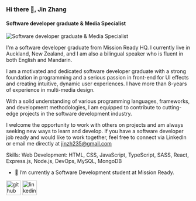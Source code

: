 ### Hi there 👋, Jin Zhang
#### Software developer graduate & Media Specialist
![Software developer graduate & Media Specialist](https://media.licdn.com/dms/image/D4E16AQEbGOwBYA64qg/profile-displaybackgroundimage-shrink_350_1400/0/1685591958224?e=1692835200&v=beta&t=KF31MKey_mWuEUqPWU3lh-fiWzDe1VL0saO6PL31g7c)

I'm a software developer graduate from Mission Ready HQ.
I currently live in Auckland, New Zealand, and I am also a bilingual speaker who is fluent in both English and Mandarin.

I am a motivated and dedicated software developer graduate with a strong foundation in programming and a serious passion in front-end for UI effects and creating intuitive, dynamic user experiences. I have more than 8-years of experience in multi-media design.

With a solid understanding of various programming languages, frameworks, and development methodologies, I am equipped to contribute to cutting-edge projects in the software development industry. 

I welcome the opportunity to work with others on projects and am always seeking new ways to learn and develop. If you have a software developer job ready and would like to work together, feel free to connect via LinkedIn or email me directly at jinzh235@gmail.com

Skills: Web Development: HTML, CSS, JavaScript, TypeScript, SASS, React, Express.js, Node.js, DevOps, MySQL, MongoDB

- 🔭 I’m currently a Software Development student at Mission Ready.

[<img src='https://cdn.jsdelivr.net/npm/simple-icons@3.0.1/icons/github.svg' alt='github' height='40'>](https://github.com/jinzh23)  [<img src='https://cdn.jsdelivr.net/npm/simple-icons@3.0.1/icons/linkedin.svg' alt='linkedin' height='40'>](https://www.linkedin.com/in/https://www.linkedin.com/in/jin-zhang-aa8343279//)  

<!--
**jinzh23/jinzh23** is a ✨ _special_ ✨ repository because its `README.md` (this file) appears on your GitHub profile.

Here are some ideas to get you started:

- 🔭 I’m currently working on ...
- 🌱 I’m currently learning ...
- 👯 I’m looking to collaborate on ...
- 🤔 I’m looking for help with ...
- 💬 Ask me about ...
- 📫 How to reach me: ...
- 😄 Pronouns: ...
- ⚡ Fun fact: ...
-->
